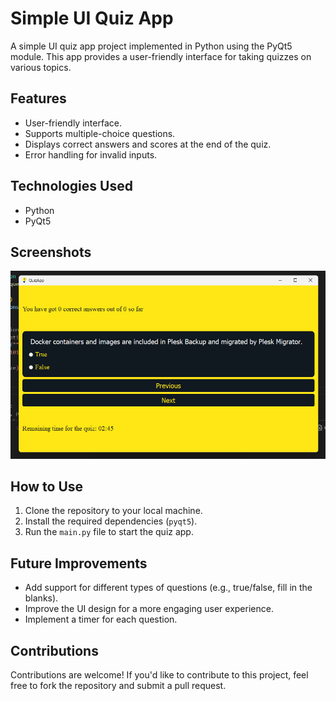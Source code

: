 # Simple UI Quiz App

A simple UI quiz app project implemented in Python using the PyQt5 module. This app provides a user-friendly interface for taking quizzes on various topics.

## Features
- User-friendly interface.
- Supports multiple-choice questions.
- Displays correct answers and scores at the end of the quiz.
- Error handling for invalid inputs.

## Technologies Used
- Python
- PyQt5

## Screenshots
![Calculator Screenshot 1](https://github.com/Javohir-A/Quiz_app/blob/main/Screenshots/Screenshot_1.png)

## How to Use
1. Clone the repository to your local machine.
2. Install the required dependencies (`pyqt5`).
3. Run the `main.py` file to start the quiz app.

## Future Improvements
- Add support for different types of questions (e.g., true/false, fill in the blanks).
- Improve the UI design for a more engaging user experience.
- Implement a timer for each question.

## Contributions
Contributions are welcome! If you'd like to contribute to this project, feel free to fork the repository and submit a pull request.
